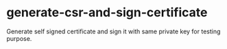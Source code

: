 # generate-csr-and-sign-certificate
Generate self signed certificate and sign it with same private key for testing purpose.
